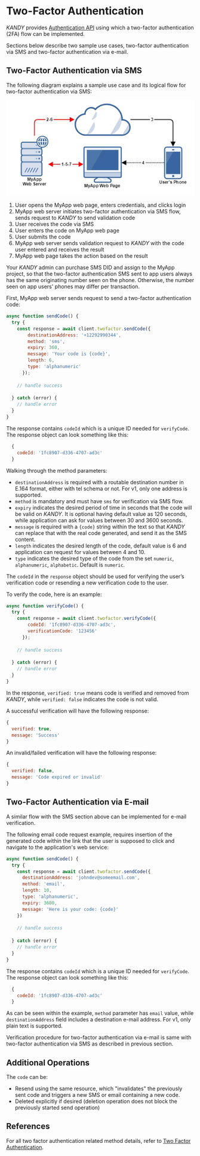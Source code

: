 # Two-Factor Authentication
$KANDY$ provides [Authentication API](/developer/references/node/1.0.0#twofactor-send-code) using which a two-factor authentication (2FA) flow can be implemented.

Sections below describe two sample use cases, two-factor authentication via SMS and two-factor authentication via e-mail.

## Two-Factor Authentication via SMS
The following diagram explains a sample use case and its logical flow for two-factor authentication via SMS:

![2FA via SMS flow](2fa-flow.png)

1. User opens the MyApp web page, enters credentials, and clicks login
2. MyApp web server initiates two-factor authentication via SMS flow, sends request to $KANDY$ to send validation code
3. User receives the code via SMS
4. User enters the code on MyApp web page
5. User submits the code
6. MyApp web server sends validation request to $KANDY$ with the code user entered and receives the result
7. MyApp web page takes the action based on the result

Your $KANDY$ admin can purchase SMS DID and assign to the MyApp project, so that the two-factor authentication SMS sent to app users always has the same originating number seen on the phone. Otherwise, the number seen on app users' phones may differ per transaction.

First, MyApp web server sends request to send a two-factor authentication code:

```javascript
async function sendCode() {
  try {
    const response = await client.twofactor.sendCode({
        destinationAddress: '+12292990344',
        method: 'sms',
        expiry: 360,
        message: 'Your code is {code}',
        length: 6,
        type: 'alphanumeric'
      });

    // handle success

  } catch (error) {
    // handle error
  }
}
```
The response contains `codeId` which is a unique ID needed for `verifyCode`. The response object can look something like this:
```javascript
  {
    codeId: '1fc8907-d336-4707-ad3c'
  }
```

Walking through the method parameters:

+ `destinationAddress` is required with a routable destination number in E.164 format, either with tel schema or not. For v1, only one address is supported.
+ `method` is mandatory and must have `sms` for verification via SMS flow.
+ `expiry` indicates the desired period of time in seconds that the code will be valid on $KANDY$. It is optional having default value as 120 seconds, while application can ask for values between 30 and 3600 seconds.
+ `message` is required with a `{code}` string within the text so that $KANDY$ can replace that with the real code generated, and send it as the SMS content.
+ `length` indicates the desired length of the code, default value is 6 and application can request for values between 4 and 10.
+ `type` indicates the desired type of the code from the set `numeric`, `alphanumeric`, `alphabetic`. Default is `numeric`.

The `codeId` in the `response` object should be used for verifying the user’s verification code or resending a new verification code to the user.

To verify the code, here is an example:

```javascript
async function verifyCode() {
  try {
    const response = await client.twofactor.verifyCode({
        codeId: '1fc8907-d336-4707-ad3c',
        verificationCode: '123456'
      });

    // handle success

  } catch (error) {
    // handle error
  }
}
```
In the response, `verified: true` means code is verified and removed from $KANDY$, while `verified: false` indicates the code is not valid.

A successful verification will have the following response:
```javascript
{
  verified: true,
  message: 'Success'
}
```
An invalid/failed verification will have the following response:
```javascript
{
  verified: false,
  message: 'Code expired or invalid'
}
```

## Two-Factor Authentication via E-mail
A similar flow with the SMS section above can be implemented for e-mail verification.

The following email code request example, requires insertion of the generated code within the link that the user is supposed to click and navigate to the application's web service:

```javascript
async function sendCode() {
  try {
    const response = await client.twofactor.sendCode({
      destinationAddress: 'johndev@someemail.com',
      method: 'email',
      length: 10,
      type: 'alphanumeric',
      expiry: 3600,
      message: 'Here is your code: {code}'
    })

    // handle success

  } catch (error) {
    // handle error
  }
}
```
The response contains `codeId` which is a unique ID needed for `verifyCode`. The response object can look something like this:
```javascript
  {
    codeId: '1fc8907-d336-4707-ad3c'
  }
```

As can be seen within the example, `method` parameter has `email` value, while `destinationAddress` field includes a destination e-mail address. For v1, only plain text is supported.

Verification procedure for two-factor authentication via e-mail is same with two-factor authentication via SMS as described in previous section.

## Additional Operations
The `code` can be:

+ Resend using the same resource, which "invalidates" the previously sent code and triggers a new SMS or email containing a new code.
+ Deleted explicitly if desired (deletion operation does not block the previously started send operation)

## References
For all two factor authentication related method details, refer to [Two Factor Authentication](/developer/references/node/1.0.0#twofactor-send-code).

